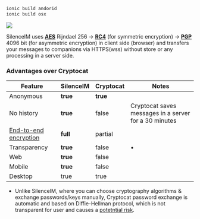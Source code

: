 ```bash
ionic build andorid
ionic build osx
```

![](https://david-dm.org/jesus-hear-you/silenceim-ionic.svg)


SilenceIM uses [**AES**](https://en.wikipedia.org/wiki/Advanced_Encryption_Standard) Rijndael 256 -> [**RC4**](https://en.wikipedia.org/wiki/RC4) (for symmetric encryption) -> [**PGP**](https://en.wikipedia.org/wiki/Pretty_Good_Privacy) 4096 bit (for asymmetric encryption) in client side (browser) and transfers your messages to companions via HTTPS(wss) without store or any processing in a server side.

### Advantages over Cryptocat

| Feature        | SilenceIM           | Cryptocat | Notes |
| ------------- |:------------- | ----- | ----- |
| Anonymous      | **true** | **true** |  |
| No history     | **true** | false | Cryptocat saves messages in a server for a 30 minutes |
| [End-to-end encryption](https://en.wikipedia.org/wiki/End-to-end_encryption) | **full** | partial | |
| Transparency | **true** | false | •
| Web | **true** | false | |
| Mobile | **true** | false | |
| Desktop | true | true | |

* Unlike SilenceIM, where you can choose cryptography algorithms & exchange passwords/keys manually, Cryptocat password exchange is automatic and based on Diffie-Hellman protocol, which is not transparent for user and causes a [potetntial risk](https://tobtu.com/decryptocat.php).
